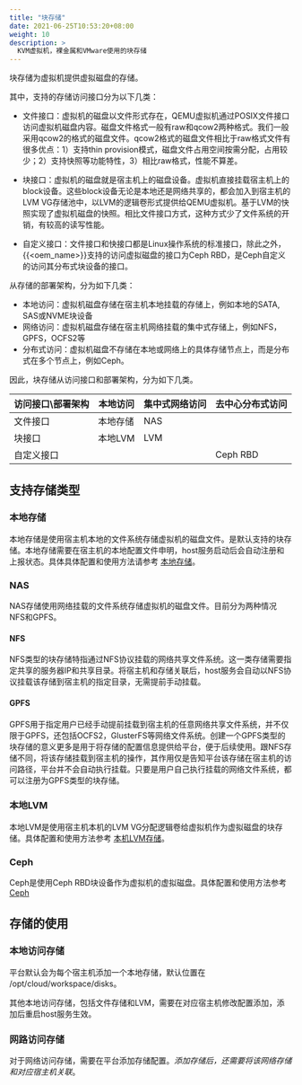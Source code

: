 ```yaml
---
title: "块存储"
date: 2021-06-25T10:53:20+08:00
weight: 10
description: >
  KVM虚拟机，裸金属和VMware使用的块存储
---
```


块存储为虚拟机提供虚拟磁盘的存储。

其中，支持的存储访问接口分为以下几类：

* 文件接口：虚拟机的磁盘以文件形式存在，QEMU虚拟机通过POSIX文件接口访问虚拟机磁盘内容。磁盘文件格式一般有raw和qcow2两种格式。我们一般采用qcow2的格式的磁盘文件。qcow2格式的磁盘文件相比于raw格式文件有很多优点：1）支持thin provision模式，磁盘文件占用空间按需分配，占用较少；2）支持快照等功能特性，3）相比raw格式，性能不算差。

* 块接口：虚拟机的磁盘就是宿主机上的磁盘设备。虚拟机直接挂载宿主机上的block设备。这些block设备无论是本地还是网络共享的，都会加入到宿主机的LVM VG存储池中，以LVM的逻辑卷形式提供给QEMU虚拟机。基于LVM的快照实现了虚拟机磁盘的快照。相比文件接口方式，这种方式少了文件系统的开销，有较高的读写性能。

* 自定义接口：文件接口和快接口都是Linux操作系统的标准接口，除此之外，{{<oem_name>}}支持的访问虚拟磁盘的接口为Ceph RBD，是Ceph自定义的访问其分布式块设备的接口。

从存储的部署架构，分为如下几类：

* 本地访问：虚拟机磁盘存储在宿主机本地挂载的存储上，例如本地的SATA, SAS或NVME块设备
* 网络访问：虚拟机磁盘存储在宿主机网络挂载的集中式存储上，例如NFS，GPFS，OCFS2等
* 分布式访问：虚拟机磁盘不存储在本地或网络上的具体存储节点上，而是分布式在多个节点上，例如Ceph。

因此，块存储从访问接口和部署架构，分为如下几类。

| 访问接口\部署架构        |  本地访问           | 集中式网络访问       | 去中心分布式访问 |
|----------------|-------------------|--------------------|----------------|
| 文件接口        | 本地存储            | NAS                |                |
| 块接口          | 本地LVM            | LVM                |                |
| 自定义接口       |                   |                    | Ceph RBD       |

## 支持存储类型

### 本地存储

本地存储是使用宿主机本地的文件系统存储虚拟机的磁盘文件。是默认支持的块存储。本地存储需要在宿主机的本地配置文件申明，host服务启动后会自动注册和上报状态。具体具体配置和使用方法请参考 [本地存储](./add-storage)。

### NAS

NAS存储使用网络挂载的文件系统存储虚拟机的磁盘文件。目前分为两种情况NFS和GPFS。

#### NFS

NFS类型的块存储特指通过NFS协议挂载的网络共享文件系统。这一类存储需要指定共享的服务器IP和共享目录。将宿主机和存储关联后，host服务会自动以NFS协议挂载该存储到宿主机的指定目录，无需提前手动挂载。

#### GPFS

GPFS用于指定用户已经手动提前挂载到宿主机的任意网络共享文件系统，并不仅限于GPFS，还包括OCFS2，GlusterFS等网络文件系统。创建一个GPFS类型的块存储的意义更多是用于将存储的配置信息提供给平台，便于后续使用。跟NFS存储不同，将该存储挂载到宿主机的操作，其作用仅是告知平台该存储在宿主机的访问路径，平台并不会自动执行挂载。只要是用户自己执行挂载的网络文件系统，都可以注册为GPFS类型的块存储。

### 本地LVM

本地LVM是使用宿主机本机的LVM VG分配逻辑卷给虚拟机作为虚拟磁盘的块存储。具体配置和使用方法参考 [本机LVM存储](./lvm-storage)。

### Ceph

Ceph是使用Ceph RBD块设备作为虚拟机的虚拟磁盘。具体配置和使用方法参考 [Ceph](./ceph)

## 存储的使用

### 本地访问存储

平台默认会为每个宿主机添加一个本地存储，默认位置在 /opt/cloud/workspace/disks。

其他本地访问存储，包括文件存储和LVM，需要在对应宿主机修改配置添加，添加后重启host服务生效。

### 网路访问存储

对于网络访问存储，需要在平台添加存储配置。*添加存储后，还需要将该网络存储和对应宿主机关联*。